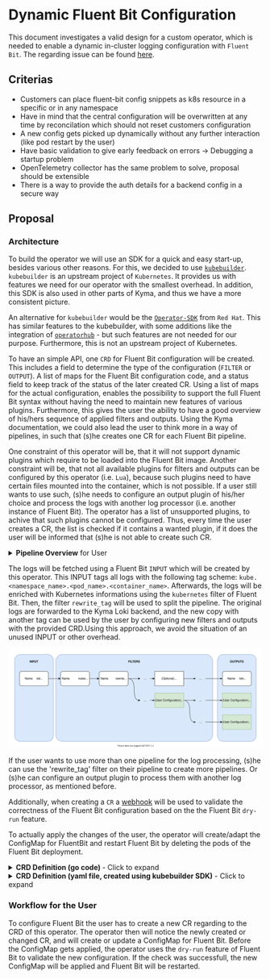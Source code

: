 # Dynamic Fluent Bit Configuration

This document investigates a valid design for a custom operator, which is needed to enable a dynamic in-cluster logging configuration with `Fluent Bit`. The regarding issue can be found [here](https://github.com/kyma-project/kyma/issues/11105).

## Criterias
- Customers can place fluent-bit config snippets as k8s resource in a specific or in any namespace
- Have in mind that the central configuration will be overwritten at any time by reconcilation which should not reset customers configuration
- A new config gets picked up dynamically without any further interaction (like pod restart by the user)
- Have basic validation to give early feedback on errors -> Debugging a startup problem
- OpenTelemetry collector has the same problem to solve, proposal should be extensible
- There is a way to provide the auth details for a backend config in a secure way

## Proposal

### Architecture

To build the operator we will use an SDK for a quick and easy start-up, besides various other reasons. For this, we decided to use [`kubebuilder`](https://github.com/kubernetes-sigs/kubebuilder). `kubebuilder` is an upstream project of `Kubernetes`. It provides us with features we need for our operator with the smallest overhead. In addition, this SDK is also used in other parts of Kyma, and thus we have a more consistent picture.

An alternative for `kubebuilder` would be the [`Operator-SDK`](https://github.com/operator-framework/operator-sdk) from `Red Hat`. This has similar features to the kubebuilder, with some additions like the integration of [`operatorhub`](https://operatorhub.io/) - but such features are not needed for our purpose. Furthermore, this is not an upstream project of Kubernetes.

To have an simple API, one `CRD` for Fluent Bit configuration will be created. This includes a field to determine the type of the configuration (`FILTER` or `OUTPUT`). A list of maps for the Fluent Bit configuration code, and a status field to keep track of the status of the later created CR.
Using a list of maps for the actual configuration, enables the possibility to support the full Fluent Bit syntax without having the need to maintain new features of various plugins. Furthermore, this gives the user the ability to have a good overview of his/hers sequence of applied filters and outputs. Using the Kyma documentation, we could also lead the user to think more in a way of pipelines, in such that (s)he creates one CR for each Fluent Bit pipeline.

One constraint of this operator will be, that it will not support dynamic plugins which require to be loaded into the Fluent Bit image. Another constraint will be, that not all available plugins for filters and outputs can be configured by this operator (i.e. `Lua`), because such plugins need to have certain files mounted into the container, which is not possible. If a user still wants to use such, (s)he needs to configure an output plugin of his/her choice and process the logs with another log processor (i.e. another instance of Fluent Bit). The operator has a list of unsupported plugins, to achive that such plugins cannot be configured. Thus, every time the user creates a CR, the list is checked if it contains a wanted plugin, if it does the user will be informed that (s)he is not able to create such CR.

<details>
<summary><b>Pipeline Overview</b> for User</summary>

![Thank you](images/fluentbit_CR_overview.svg)
</details>  

The logs will be fetched using a Fluent Bit `INPUT` which will be created by this operator. This INPUT tags all logs with the following tag scheme: `kube.<namespace_name>.<pod_name>.<container_name>`. Afterwards, the logs will be enriched with Kubernetes informations using the `kubernetes` filter of Fluent Bit. Then, the filter `rewrite_tag` will be used to split the pipeline. The original logs are forwarded to the Kyma Loki backend, and the new copy with another tag can be used by the user by configuring new filters and outputs with the provided CRD.Using this approach, we avoid the situation of an unused INPUT or other overhead.

![Fluent Bit Pipeline Architecture](images/fluentbit_dynamic_config.svg)

If the user wants to use more than one pipeline for the log processing, (s)he can use the 'rewrite_tag' filter on their pipeline to create more pipelines. Or (s)he can configure an output plugin to process them with another log processor, as mentioned before.

Additionally, when creating a `CR` a [webhook](https://book.kubebuilder.io/cronjob-tutorial/webhook-implementation.html) will be used to validate the correctness of the Fluent Bit configuration based on the the Fluent Bit `dry-run` feature.

To actually apply the changes of the user, the operator will create/adapt the ConfigMap for FluentBit and restart Fluent Bit by deleting the pods of the Fluent Bit deployment.

<details>
  <summary><b>CRD Definition (go code) </b>- Click to expand</summary>

```go
// ConfigSectionSpec defines the desired state of ConfigSection
type ConfigSectionSpec struct {
	Type string `json:"type,omitempty"`
	Entries map[string]string `json:"entries,omitempty"`
}
// ConfigSectionStatus defines the observed state of ConfigSection
type ConfigSectionStatus struct {
	// INSERT ADDITIONAL STATUS FIELD - define observed state of cluster
	// Important: Run "make" to regenerate code after modifying this file
}
//+kubebuilder:object:root=true
//+kubebuilder:subresource:status
// ConfigSection is the Schema for the configsections API
type ConfigSection struct {
	metav1.TypeMeta   `json:",inline"`
	metav1.ObjectMeta `json:"metadata,omitempty"`
	Spec   ConfigSectionSpec   `json:"spec,omitempty"`
	Status ConfigSectionStatus `json:"status,omitempty"`
}
//+kubebuilder:object:root=true
// ConfigSectionList contains a list of ConfigSection
type ConfigSectionList struct {
	metav1.TypeMeta `json:",inline"`
	metav1.ListMeta `json:"metadata,omitempty"`
	Items           []ConfigSection `json:"items"`
}
```
</details>


<details>
  <summary><b>CRD Definition (yaml file, created using kubebuilder SDK)</b> - Click to expand</summary>

```yaml
---
apiVersion: apiextensions.k8s.io/v1
kind: CustomResourceDefinition
metadata:
  annotations:
    controller-gen.kubebuilder.io/version: v0.4.1
  creationTimestamp: null
  name: configsections.logging.kyma-project.io
spec:
  group: logging.kyma-project.io
  names:
    kind: ConfigSection
    listKind: ConfigSectionList
    plural: configsections
    singular: configsection
  scope: Namespaced
  versions:
  - name: v1alpha1
    schema:
      openAPIV3Schema:
        description: ConfigSection is the Schema for the configsections API
        properties:
          apiVersion:
            description: 'APIVersion defines the versioned schema of this representation
              of an object. Servers should convert recognized schemas to the latest
              internal value, and may reject unrecognized values. More info: https://git.k8s.io/community/contributors/devel/sig-architecture/api-conventions.md#resources'
            type: string
          kind:
            description: 'Kind is a string value representing the REST resource this
              object represents. Servers may infer this from the endpoint the client
              submits requests to. Cannot be updated. In CamelCase. More info: https://git.k8s.io/community/contributors/devel/sig-architecture/api-conventions.md#types-kinds'
            type: string
          metadata:
            type: object
          spec:
            description: ConfigSectionSpec defines the desired state of ConfigSection
            properties:
              entries:
                additionalProperties:
                  type: string
                type: object
              type:
                type: string
            type: object
          status:
            description: ConfigSectionStatus defines the observed state of ConfigSection
            type: object
        type: object
    served: true
    storage: true
    subresources:
      status: {}
status:
  acceptedNames:
    kind: ""
    plural: ""
  conditions: []
  storedVersions: []

```
</details>

 

### Workflow for the User

To configure Fluent Bit the user has to create a new CR regarding to the CRD of this operator. The operator then will notice the newly created or changed CR, and will create or update a ConfigMap for Fluent Bit. Before the ConfigMap gets applied, the operator uses the `dry-run` feature of Fluent Bit to validate the new configuration. If the check was successfull, the new ConfigMap will be applied and Fluent Bit will be restarted.
